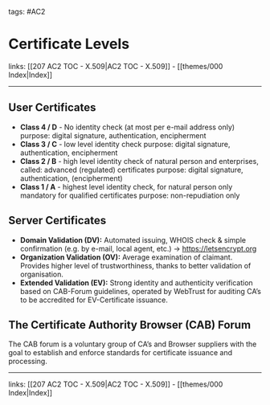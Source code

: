 tags: #AC2

# Certificate Levels

links: [[207 AC2 TOC - X.509|AC2 TOC - X.509]] - [[themes/000 Index|Index]]

---

## User Certificates

- **Class 4 / D** -  No identity check (at most per e-mail address only) purpose: digital signature, authentication, encipherment
- **Class 3 / C** - low level identity check purpose: digital signature, authentication, encipherment
- **Class 2 / B** - high level identity check of natural person and enterprises, called: advanced (regulated) certificates purpose: digital signature, authentication, (encipherment)
- **Class 1 / A** - highest level identity check, for natural person only mandatory for qualified certificates purpose: non-repudiation only

## Server Certificates

* **Domain Validation (DV):** Automated issuing, WHOIS check & simple confirmation (e.g. by e-mail, local agent, etc.) → https://letsencrypt.org
* **Organization Validation (OV):** Average examination of claimant. Provides higher level of trustworthiness, thanks to better validation of organisation.
* **Extended Validation (EV):** Strong identity and authenticity verification based on CAB-Forum guidelines, operated by WebTrust for auditing CA’s to be accredited for EV-Certificate issuance.

## The Certificate Authority Browser (CAB) Forum

The CAB forum is a voluntary group of CA’s and Browser suppliers with the goal to establish and enforce standards for certificate issuance and processing.

---
links: [[207 AC2 TOC - X.509|AC2 TOC - X.509]] - [[themes/000 Index|Index]]